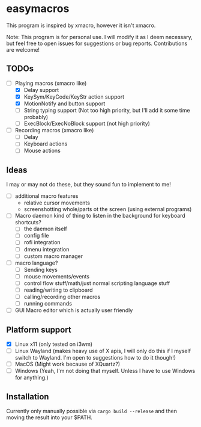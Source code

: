 # easymacros

This program is inspired by xmacro, however it isn't xmacro.

Note: This program is for personal use. I will modify it as I deem necessary, but feel free to open issues for suggestions or bug reports. Contributions are welcome! 

## TODOs

- [ ] Playing macros (xmacro like)
  - [x] Delay support
  - [x] KeySym/KeyCode/KeyStr action support
  - [x] MotionNotify and button support
  - [ ] String typing support (Not too high priority, but I'll add it some time probably)
  - [ ] ExecBlock/ExecNoBlock support (not high priority)
- [ ] Recording macros (xmacro like)
  - [ ] Delay
  - [ ] Keyboard actions
  - [ ] Mouse actions

## Ideas

I may or may not do these, but they sound fun to implement to me!

- [ ] additional macro features
  - relative cursor movements
  - screenshotting whole/parts ot the screen (using external programs)
- [ ] Macro daemon kind of thing to listen in the background for keyboard shortcuts?
  - [ ] the daemon itself
  - [ ] config file
  - [ ] rofi integration
  - [ ] dmenu integration
  - [ ] custom macro manager
- [ ] macro language?
  - [ ] Sending keys
  - [ ] mouse movements/events
  - [ ] control flow stuff/math/just normal scripting language stuff
  - [ ] reading/writing to clipboard
  - [ ] calling/recording other macros
  - [ ] running commands
- [ ] GUI Macro editor which is actually user friendly

## Platform support

- [x] Linux x11 (only tested on i3wm)
- [ ] Linux Wayland (makes heavy use of X apis, I will only do this if I myself switch to Wayland. I'm open to suggestions how to do it though!)
- [ ] MacOS (Might work because of XQuartz?)
- [ ] Windows (Yeah, I'm not doing that myself. Unless I have to use Windows for anything.)

## Installation

Currently only manually possible via `cargo build --release` and then moving the result into your $PATH.